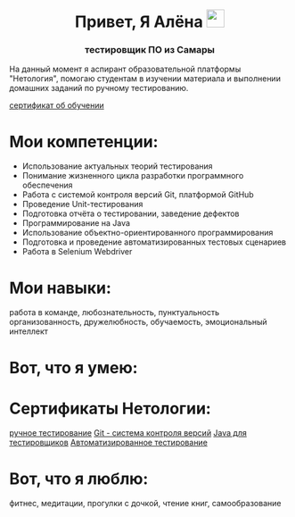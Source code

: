 <h1 align="center">Привет, Я Алёна 
<img src="https://github.com/blackcater/blackcater/raw/main/images/Hi.gif" height="32"/></h1>
<h3 align="center">тестировщик ПО из Самары</h3>

На данный момент я аспирант образовательной платформы "Нетология", помогаю студентам в изучении материала и выполнении домашних заданий по ручному тестированию.

[сертификат об обучении](https://netology.ru/backend/api/user/programs/29614/pdf_certificate)

# Мои компетенции:
- Использование актуальных теорий тестирования
- Понимание жизненного цикла разработки программного обеспечения
- Работа с системой контроля версий Git, платформой GitHub
- Проведение Unit-тестирования
- Подготовка отчёта о тестировании, заведение дефектов
- Программирование на Java
- Использование объектно-ориентированного программирования
- Подготовка и проведение автоматизированных тестовых сценариев
- Работа в Selenium Webdriver

# Мои навыки:
работа в команде, любознательность, пунктуальность организованность, дружелюбность, обучаемость, эмоциональный интеллект

# Вот, что я умею: 

# Сертификаты Нетологии: 
[ручное тестирование](https://netology.ru/backend/api/user/programs/30375/pdf_certificate)
[Git - система контроля версий](https://netology.ru/backend/api/user/programs/30045/pdf_certificate)
[Java для тестировщиков](https://netology.ru/backend/api/user/programs/37627/pdf_certificate)
[Автоматизированное тестирование](https://netology.ru/backend/api/user/programs/37627/pdf_certificate)



# Вот, что я люблю:
фитнес, медитации, прогулки с дочкой, чтение книг, самообразование 


<!--
**AlenaZaglada/AlenaZaglada** is a ✨ _special_ ✨ repository because its `README.md` (this file) appears on your GitHub profile.




-
🔭 I’m currently working on ...
- 🌱 I’m currently learning ...
- 👯 I’m looking to collaborate on ...
- 🤔 I’m looking for help with ...
- 💬 Ask me about ...
- 📫 How to reach me: ...
- 😄 Pronouns: ...
- ⚡ Fun fact: ...
-->
